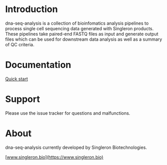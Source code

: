 # Introduction
dna-seq-analysis is a collection of bioinfomatics analysis pipelines to process single cell sequencing data generated with Singleron products. These pipelines take paired-end FASTQ files as input and generate output files which can be used for downstream data analysis as well as a summary of QC criteria.


# Documentation
[Quick start](./docs/quick_start.md)

# Support
Please use the issue tracker for questions and malfunctions.

# About
dna-seq-analysis currently developed by Singleron Biotechnologies.

[www.singleron.bio](https://www.singleron.bio)